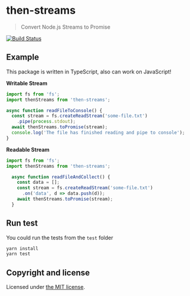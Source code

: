 # then-streams

> Convert Node.js Streams to Promise

[![Build Status](https://travis-ci.com/OnikurYH/then-streams.svg?branch=master)](https://travis-ci.com/OnikurYH/then-streams)

## Example

This package is written in TypeScript, also can work on JavaScript!

**Writable Stream**

```ts
import fs from 'fs';
import thenStreams from 'then-streams';

async function readFileToConsole() {
  const stream = fs.createReadStream('some-file.txt')
    .pipe(process.stdout);
  await thenStreams.toPromise(stream);
  console.log('The file has finished reading and pipe to console');
}
```

**Readable Stream**

```ts
import fs from 'fs';
import thenStreams from 'then-streams';

  async function readFileAndCollect() {
    const data = [];
    const stream = fs.createReadStream('some-file.txt')
      .on('data', d => data.push(d));
    await thenStreams.toPromise(stream);
  }
```

## Run test

You could run the tests from the `test` folder

```bash
yarn install
yarn test
```

## Copyright and license

Licensed under [the MIT license](LICENSE.txt).

